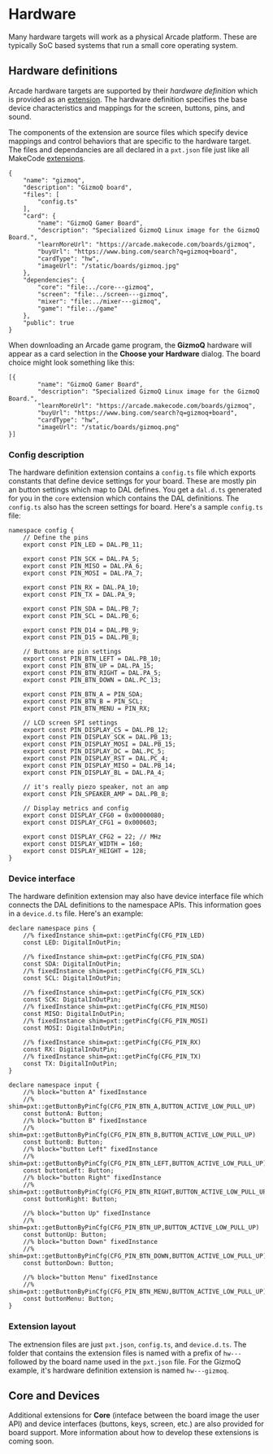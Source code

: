 # Hardware

Many hardware targets will work as a physical Arcade platform. These are typically SoC based systems that run a small core operating system.

## Hardware definitions

Arcade hardware targets are supported by their _hardware definition_ which is provided as an [extension](https://makecode.com/extensions). The hardware definition specifies the base device characteristics and mappings for the screen, buttons, pins, and sound.

The components of the extension are source files which specify device mappings and control behaviors that are specific to the hardware target. The files and dependancies are all declared in a ``pxt.json`` file just like all MakeCode [extensions](https://makecode.com/extensions).

```
{
    "name": "gizmoq",
    "description": "GizmoQ board",
    "files": [
        "config.ts"
    ],
    "card": {
        "name": "GizmoQ Gamer Board",
        "description": "Specialized GizmoQ Linux image for the GizmoQ Board.",
        "learnMoreUrl": "https://arcade.makecode.com/boards/gizmoq",
        "buyUrl": "https://www.bing.com/search?q=gizmoq+board",
        "cardType": "hw",
        "imageUrl": "/static/boards/gizmoq.jpg"
    },
    "dependencies": {
        "core": "file:../core---gizmoq",
        "screen": "file:../screen---gizmoq",
        "mixer": "file:../mixer---gizmoq",
        "game": "file:../game"
    },
    "public": true
}
```

When downloading an Arcade game program, the **GizmoQ** hardware will appear as a card selection in the **Choose your Hardware** dialog. The board choice might look something like this:

```codecard
[{
        "name": "GizmoQ Gamer Board",
        "description": "Specialized GizmoQ Linux image for the GizmoQ Board.",
        "learnMoreUrl": "https://arcade.makecode.com/boards/gizmoq",
        "buyUrl": "https://www.bing.com/search?q=gizmoq+board",
        "cardType": "hw",
        "imageUrl": "/static/boards/gizmoq.png"
}]
```

### Config description

The hardware definition extension contains a ``config.ts`` file which exports constants that define device settings for your board. These are mostly pin an button settings which map to DAL defines. You get a ``dal.d.ts`` generated for you in the ``core`` extension which contains the DAL definitions. The ``config.ts`` also has the screen settings for board. Here's a sample ``config.ts`` file:

```typescript-ignore
namespace config {
    // Define the pins
    export const PIN_LED = DAL.PB_11;

    export const PIN_SCK = DAL.PA_5;
    export const PIN_MISO = DAL.PA_6;
    export const PIN_MOSI = DAL.PA_7;

    export const PIN_RX = DAL.PA_10;
    export const PIN_TX = DAL.PA_9;

    export const PIN_SDA = DAL.PB_7;
    export const PIN_SCL = DAL.PB_6;

    export const PIN_D14 = DAL.PB_9;
    export const PIN_D15 = DAL.PB_8;
    
    // Buttons are pin settings
    export const PIN_BTN_LEFT = DAL.PB_10;
    export const PIN_BTN_UP = DAL.PA_15;
    export const PIN_BTN_RIGHT = DAL.PA_5;
    export const PIN_BTN_DOWN = DAL.PC_13;

    export const PIN_BTN_A = PIN_SDA;
    export const PIN_BTN_B = PIN_SCL;
    export const PIN_BTN_MENU = PIN_RX;
    
    // LCD screen SPI settings
    export const PIN_DISPLAY_CS = DAL.PB_12;
    export const PIN_DISPLAY_SCK = DAL.PB_13;
    export const PIN_DISPLAY_MOSI = DAL.PB_15;
    export const PIN_DISPLAY_DC = DAL.PC_5;
    export const PIN_DISPLAY_RST = DAL.PC_4;
    export const PIN_DISPLAY_MISO = DAL.PB_14;
    export const PIN_DISPLAY_BL = DAL.PA_4;
    
    // it's really piezo speaker, not an amp
    export const PIN_SPEAKER_AMP = DAL.PB_8;

    // Display metrics and config
    export const DISPLAY_CFG0 = 0x00000080;
    export const DISPLAY_CFG1 = 0x000603;

    export const DISPLAY_CFG2 = 22; // MHz
    export const DISPLAY_WIDTH = 160;
    export const DISPLAY_HEIGHT = 128;
}
```

### Device interface

The hardware definition extension may also have device interface file which connects the DAL definitions to the namespace APIs. This information goes in a ``device.d.ts`` file. Here's an example: 

```typescript-ignore
declare namespace pins {
    //% fixedInstance shim=pxt::getPinCfg(CFG_PIN_LED)
    const LED: DigitalInOutPin;

    //% fixedInstance shim=pxt::getPinCfg(CFG_PIN_SDA)
    const SDA: DigitalInOutPin;
    //% fixedInstance shim=pxt::getPinCfg(CFG_PIN_SCL)
    const SCL: DigitalInOutPin;

    //% fixedInstance shim=pxt::getPinCfg(CFG_PIN_SCK)
    const SCK: DigitalInOutPin;
    //% fixedInstance shim=pxt::getPinCfg(CFG_PIN_MISO)
    const MISO: DigitalInOutPin;
    //% fixedInstance shim=pxt::getPinCfg(CFG_PIN_MOSI)
    const MOSI: DigitalInOutPin;

    //% fixedInstance shim=pxt::getPinCfg(CFG_PIN_RX)
    const RX: DigitalInOutPin;
    //% fixedInstance shim=pxt::getPinCfg(CFG_PIN_TX)
    const TX: DigitalInOutPin;
}

declare namespace input {
    //% block="button A" fixedInstance
    //% shim=pxt::getButtonByPinCfg(CFG_PIN_BTN_A,BUTTON_ACTIVE_LOW_PULL_UP)
    const buttonA: Button;
    //% block="button B" fixedInstance
    //% shim=pxt::getButtonByPinCfg(CFG_PIN_BTN_B,BUTTON_ACTIVE_LOW_PULL_UP)
    const buttonB: Button;
    //% block="button Left" fixedInstance
    //% shim=pxt::getButtonByPinCfg(CFG_PIN_BTN_LEFT,BUTTON_ACTIVE_LOW_PULL_UP)
    const buttonLeft: Button;
    //% block="button Right" fixedInstance
    //% shim=pxt::getButtonByPinCfg(CFG_PIN_BTN_RIGHT,BUTTON_ACTIVE_LOW_PULL_UP)
    const buttonRight: Button;

    //% block="button Up" fixedInstance
    //% shim=pxt::getButtonByPinCfg(CFG_PIN_BTN_UP,BUTTON_ACTIVE_LOW_PULL_UP)
    const buttonUp: Button;
    //% block="button Down" fixedInstance
    //% shim=pxt::getButtonByPinCfg(CFG_PIN_BTN_DOWN,BUTTON_ACTIVE_LOW_PULL_UP)
    const buttonDown: Button;

    //% block="button Menu" fixedInstance
    //% shim=pxt::getButtonByPinCfg(CFG_PIN_BTN_MENU,BUTTON_ACTIVE_LOW_PULL_UP)
    const buttonMenu: Button;
}
```

### Extension layout

The extnension files are just ``pxt.json``, ``config.ts``, and ``device.d.ts``. The folder that contains the extension files is named with a prefix of ``hw---`` followed by the board name used in the ``pxt.json`` file. For the GizmoQ example, it's hardware definition extension is named ``hw---gizmoq``.

## Core and Devices

Additional extensions for **Core** (inteface between the board image the user API) and device interfaces (buttons, keys, screen, etc.) are also provided for board support. More information about how to develop these extensions is coming soon.